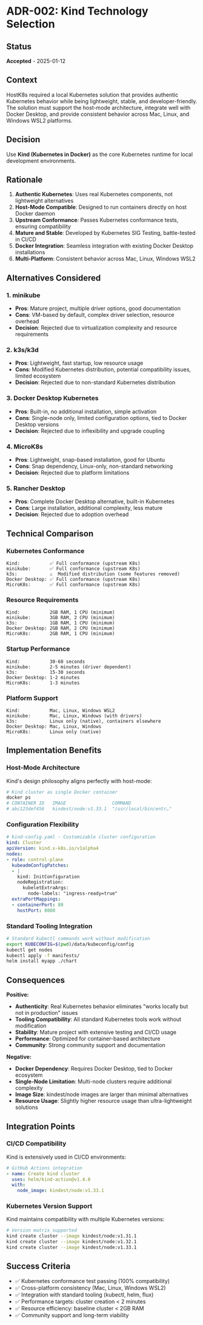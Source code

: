 # ADR-002: Kind Technology Selection

## Status
**Accepted** - 2025-01-12

## Context
HostK8s required a local Kubernetes solution that provides authentic Kubernetes behavior while being lightweight, stable, and developer-friendly. The solution must support the host-mode architecture, integrate well with Docker Desktop, and provide consistent behavior across Mac, Linux, and Windows WSL2 platforms.

## Decision
Use **Kind (Kubernetes in Docker)** as the core Kubernetes runtime for local development environments.

## Rationale
1. **Authentic Kubernetes**: Uses real Kubernetes components, not lightweight alternatives
2. **Host-Mode Compatible**: Designed to run containers directly on host Docker daemon
3. **Upstream Conformance**: Passes Kubernetes conformance tests, ensuring compatibility
4. **Mature and Stable**: Developed by Kubernetes SIG Testing, battle-tested in CI/CD
5. **Docker Integration**: Seamless integration with existing Docker Desktop installations
6. **Multi-Platform**: Consistent behavior across Mac, Linux, Windows WSL2

## Alternatives Considered

### 1. minikube
- **Pros**: Mature project, multiple driver options, good documentation
- **Cons**: VM-based by default, complex driver selection, resource overhead
- **Decision**: Rejected due to virtualization complexity and resource requirements

### 2. k3s/k3d
- **Pros**: Lightweight, fast startup, low resource usage
- **Cons**: Modified Kubernetes distribution, potential compatibility issues, limited ecosystem
- **Decision**: Rejected due to non-standard Kubernetes distribution

### 3. Docker Desktop Kubernetes
- **Pros**: Built-in, no additional installation, simple activation
- **Cons**: Single-node only, limited configuration options, tied to Docker Desktop versions
- **Decision**: Rejected due to inflexibility and upgrade coupling

### 4. MicroK8s
- **Pros**: Lightweight, snap-based installation, good for Ubuntu
- **Cons**: Snap dependency, Linux-only, non-standard networking
- **Decision**: Rejected due to platform limitations

### 5. Rancher Desktop
- **Pros**: Complete Docker Desktop alternative, built-in Kubernetes
- **Cons**: Large installation, additional complexity, less mature
- **Decision**: Rejected due to adoption overhead

## Technical Comparison

### Kubernetes Conformance
```
Kind:           ✅ Full conformance (upstream K8s)
minikube:       ✅ Full conformance (upstream K8s)
k3s:            ⚠️  Modified distribution (some features removed)
Docker Desktop: ✅ Full conformance (upstream K8s)
MicroK8s:       ✅ Full conformance (upstream K8s)
```

### Resource Requirements
```
Kind:           2GB RAM, 1 CPU (minimum)
minikube:       3GB RAM, 2 CPU (minimum)
k3s:            1GB RAM, 1 CPU (minimum)
Docker Desktop: 2GB RAM, 2 CPU (minimum)
MicroK8s:       2GB RAM, 1 CPU (minimum)
```

### Startup Performance
```
Kind:           30-60 seconds
minikube:       2-5 minutes (driver dependent)
k3s:            15-30 seconds
Docker Desktop: 1-2 minutes
MicroK8s:       1-3 minutes
```

### Platform Support
```
Kind:           Mac, Linux, Windows WSL2
minikube:       Mac, Linux, Windows (with drivers)
k3s:            Linux only (native), containers elsewhere
Docker Desktop: Mac, Linux, Windows
MicroK8s:       Linux only (native)
```

## Implementation Benefits

### Host-Mode Architecture
Kind's design philosophy aligns perfectly with host-mode:
```bash
# Kind cluster as single Docker container
docker ps
# CONTAINER ID   IMAGE                 COMMAND
# abc123def456   kindest/node:v1.33.1  "/usr/local/bin/entr…"
```

### Configuration Flexibility
```yaml
# kind-config.yaml - Customizable cluster configuration
kind: Cluster
apiVersion: kind.x-k8s.io/v1alpha4
nodes:
- role: control-plane
  kubeadmConfigPatches:
  - |
    kind: InitConfiguration
    nodeRegistration:
      kubeletExtraArgs:
        node-labels: "ingress-ready=true"
  extraPortMappings:
  - containerPort: 80
    hostPort: 8080
```

### Standard Tooling Integration
```bash
# Standard kubectl commands work without modification
export KUBECONFIG=$(pwd)/data/kubeconfig/config
kubectl get nodes
kubectl apply -f manifests/
helm install myapp ./chart
```

## Consequences

**Positive:**
- **Authenticity**: Real Kubernetes behavior eliminates "works locally but not in production" issues
- **Tooling Compatibility**: All standard Kubernetes tools work without modification
- **Stability**: Mature project with extensive testing and CI/CD usage
- **Performance**: Optimized for container-based architecture
- **Community**: Strong community support and documentation

**Negative:**
- **Docker Dependency**: Requires Docker Desktop, tied to Docker ecosystem
- **Single-Node Limitation**: Multi-node clusters require additional complexity
- **Image Size**: kindest/node images are larger than minimal alternatives
- **Resource Usage**: Slightly higher resource usage than ultra-lightweight solutions

## Integration Points

### CI/CD Compatibility
Kind is extensively used in CI/CD environments:
```yaml
# GitHub Actions integration
- name: Create kind cluster
  uses: helm/kind-action@v1.4.0
  with:
    node_image: kindest/node:v1.33.1
```

### Kubernetes Version Support
Kind maintains compatibility with multiple Kubernetes versions:
```bash
# Version matrix supported
kind create cluster --image kindest/node:v1.31.1
kind create cluster --image kindest/node:v1.32.1
kind create cluster --image kindest/node:v1.33.1
```

## Success Criteria
- ✅ Kubernetes conformance test passing (100% compatibility)
- ✅ Cross-platform consistency (Mac, Linux, Windows WSL2)
- ✅ Integration with standard tooling (kubectl, helm, flux)
- ✅ Performance targets: cluster creation < 2 minutes
- ✅ Resource efficiency: baseline cluster < 2GB RAM
- ✅ Community support and long-term viability
